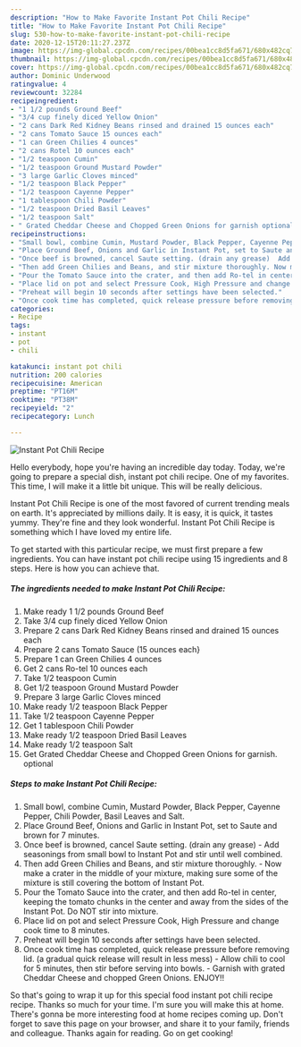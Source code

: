 ```yaml
---
description: "How to Make Favorite Instant Pot Chili Recipe"
title: "How to Make Favorite Instant Pot Chili Recipe"
slug: 530-how-to-make-favorite-instant-pot-chili-recipe
date: 2020-12-15T20:11:27.237Z
image: https://img-global.cpcdn.com/recipes/00bea1cc8d5fa671/680x482cq70/instant-pot-chili-recipe-recipe-main-photo.jpg
thumbnail: https://img-global.cpcdn.com/recipes/00bea1cc8d5fa671/680x482cq70/instant-pot-chili-recipe-recipe-main-photo.jpg
cover: https://img-global.cpcdn.com/recipes/00bea1cc8d5fa671/680x482cq70/instant-pot-chili-recipe-recipe-main-photo.jpg
author: Dominic Underwood
ratingvalue: 4
reviewcount: 32284
recipeingredient:
- "1 1/2 pounds Ground Beef"
- "3/4 cup finely diced Yellow Onion"
- "2 cans Dark Red Kidney Beans rinsed and drained 15 ounces each"
- "2 cans Tomato Sauce 15 ounces each"
- "1 can Green Chilies 4 ounces"
- "2 cans Rotel 10 ounces each"
- "1/2 teaspoon Cumin"
- "1/2 teaspoon Ground Mustard Powder"
- "3 large Garlic Cloves minced"
- "1/2 teaspoon Black Pepper"
- "1/2 teaspoon Cayenne Pepper"
- "1 tablespoon Chili Powder"
- "1/2 teaspoon Dried Basil Leaves"
- "1/2 teaspoon Salt"
- " Grated Cheddar Cheese and Chopped Green Onions for garnish optional"
recipeinstructions:
- "Small bowl, combine Cumin, Mustard Powder, Black Pepper, Cayenne Pepper, Chili Powder, Basil Leaves and Salt."
- "Place Ground Beef, Onions and Garlic in Instant Pot, set to Saute and brown for 7 minutes."
- "Once beef is browned, cancel Saute setting. (drain any grease)  Add seasonings from small bowl to Instant Pot and stir until well combined."
- "Then add Green Chilies and Beans, and stir mixture thoroughly. Now make a crater in the middle of your mixture, making sure some of the mixture is still covering the bottom of Instant Pot."
- "Pour the Tomato Sauce into the crater, and then add Ro-tel in center, keeping the tomato chunks in the center and away from the sides of the Instant Pot. Do NOT stir into mixture."
- "Place lid on pot and select Pressure Cook, High Pressure and change cook time to 8 minutes."
- "Preheat will begin 10 seconds after settings have been selected."
- "Once cook time has completed, quick release pressure before removing lid. (a gradual quick release will result in less mess) Allow chili to cool for 5 minutes, then stir before serving into bowls. Garnish with grated Cheddar Cheese and chopped Green Onions. ENJOY!!"
categories:
- Recipe
tags:
- instant
- pot
- chili

katakunci: instant pot chili 
nutrition: 200 calories
recipecuisine: American
preptime: "PT16M"
cooktime: "PT38M"
recipeyield: "2"
recipecategory: Lunch

---
```



![Instant Pot Chili Recipe](https://img-global.cpcdn.com/recipes/00bea1cc8d5fa671/680x482cq70/instant-pot-chili-recipe-recipe-main-photo.jpg)

Hello everybody, hope you're having an incredible day today. Today, we're going to prepare a special dish, instant pot chili recipe. One of my favorites. This time, I will make it a little bit unique. This will be really delicious.

Instant Pot Chili Recipe is one of the most favored of current trending meals on earth. It's appreciated by millions daily. It is easy, it is quick, it tastes yummy. They're fine and they look wonderful. Instant Pot Chili Recipe is something which I have loved my entire life.




To get started with this particular recipe, we must first prepare a few ingredients. You can have instant pot chili recipe using 15 ingredients and 8 steps. Here is how you can achieve that.

<!--inarticleads1-->

##### The ingredients needed to make Instant Pot Chili Recipe:

1. Make ready 1 1/2 pounds Ground Beef
1. Take 3/4 cup finely diced Yellow Onion
1. Prepare 2 cans Dark Red Kidney Beans rinsed and drained 15 ounces each
1. Prepare 2 cans Tomato Sauce (15 ounces each}
1. Prepare 1 can Green Chilies 4 ounces
1. Get 2 cans Ro-tel 10 ounces each
1. Take 1/2 teaspoon Cumin
1. Get 1/2 teaspoon Ground Mustard Powder
1. Prepare 3 large Garlic Cloves minced
1. Make ready 1/2 teaspoon Black Pepper
1. Take 1/2 teaspoon Cayenne Pepper
1. Get 1 tablespoon Chili Powder
1. Make ready 1/2 teaspoon Dried Basil Leaves
1. Make ready 1/2 teaspoon Salt
1. Get  Grated Cheddar Cheese and Chopped Green Onions for garnish. optional




<!--inarticleads2-->

##### Steps to make Instant Pot Chili Recipe:

1. Small bowl, combine Cumin, Mustard Powder, Black Pepper, Cayenne Pepper, Chili Powder, Basil Leaves and Salt.
1. Place Ground Beef, Onions and Garlic in Instant Pot, set to Saute and brown for 7 minutes.
1. Once beef is browned, cancel Saute setting. (drain any grease)  - Add seasonings from small bowl to Instant Pot and stir until well combined.
1. Then add Green Chilies and Beans, and stir mixture thoroughly. - Now make a crater in the middle of your mixture, making sure some of the mixture is still covering the bottom of Instant Pot.
1. Pour the Tomato Sauce into the crater, and then add Ro-tel in center, keeping the tomato chunks in the center and away from the sides of the Instant Pot. Do NOT stir into mixture.
1. Place lid on pot and select Pressure Cook, High Pressure and change cook time to 8 minutes.
1. Preheat will begin 10 seconds after settings have been selected.
1. Once cook time has completed, quick release pressure before removing lid. (a gradual quick release will result in less mess) - Allow chili to cool for 5 minutes, then stir before serving into bowls. - Garnish with grated Cheddar Cheese and chopped Green Onions. ENJOY!!




So that's going to wrap it up for this special food instant pot chili recipe recipe. Thanks so much for your time. I'm sure you will make this at home. There's gonna be more interesting food at home recipes coming up. Don't forget to save this page on your browser, and share it to your family, friends and colleague. Thanks again for reading. Go on get cooking!
